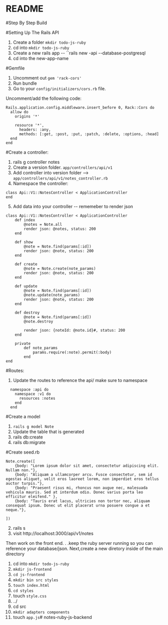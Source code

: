 # README

#Step By Step Build

#Setting Up The Rails API

1. Create a folder 
        ``mkdir todo-js-ruby``
2. cd into ``mkdir todo-js-ruby``
3. Create a new rails app -- ``rails new <app-name> -api --database-postgresql
4. cd into the new-app-name

#Gemfile 

1. Uncomment out ``gem 'rack-cors'``
2. Run bundle 
3. Go to your ``config/initializers/cors.rb`` file. 

Uncomment/add the following code: 

```
Rails.application.config.middleware.insert_before 0, Rack::Cors do
  allow do
    origins '*'

    resource '*',
      headers: :any,
      methods: [:get, :post, :put, :patch, :delete, :options, :head]
  end
end
```

#Create a controller:
1. rails g controller notes
2. Create a version folder. ``app/controllers/api/v1``
3. Add controller into version folder --> ``app/controllers/api/v1/notes_controller.rb``
4. Namespace the controller: 

```
class Api::V1::NotesController < ApplicationController
end
```

5. Add data into your controller -- rememeber to render json

```
class Api::V1::NotesController < ApplicationController
    def index
        @notes = Note.all
        render json: @notes, status: 200
    end 

    def show 
        @note = Note.find(params[:id])
        render json: @note, status: 200
    end 

    def create
        @note = Note.create(note_params)
        render json: @note, status: 200
    end 

    def update
        @note = Note.find(params[:id])
        @note.update(note_params)
        render json: @note, status: 200
    end 

    def destroy
        @note = Note.find(params[:id])
        @note.destroy

        render json: {noteId: @note.id}#, status: 200
    end 

    private
        def note_params
            params.require(:note).permit(:body)
        end 
end
```

#Routes:

1. Update the routes to reference the api/ make sure to namespace
```
  namespace :api do 
    namespace :v1 do
      resources :notes
    end 
  end
```

#Create a model
1. ``rails g model Note``
2. Update the table that is generated
3. rails db:create
4. rails db:migrate

#Create seed.rb 

```
Note.create([
    {body: "Lorem ipsum dolor sit amet, consectetur adipiscing elit. Nullam non."},
    {body: "Aliquam a ullamcorper arcu. Fusce consectetur, sem id egestas aliquet, velit eros laoreet lorem, non imperdiet eros tellus auctor turpis."},
    {body: "Praesent risus mi, rhoncus non augue nec, malesuada vehicula mauris. Sed at interdum odio. Donec varius porta leo efficitur eleifend." },
    {body: "Tauris erat lacus, ultricies non tortor nec, aliquam consequat ipsum. Donec ut elit placerat urna posuere congue a et neque."},

])
```

2. rails s
3. visit http://localhost:3000/api/v1/notes

Then work on the front end. . .keep the ruby server running so you can reference your database/json.
Next,create a new diretory inside of the main directory
1. cd into ``mkdir todo-js-ruby``
2. ``mkdir js-frontend``
3. ``cd js-frontend``
4. ``mkdir bin src styles``
5. ``touch index.html``
6. ``cd styles``
7. touch ``style.css``
8. ../ 
9. cd src
10. ``mkdir adapters components``
11. touch ``app.js``# notes-ruby-js-backend
